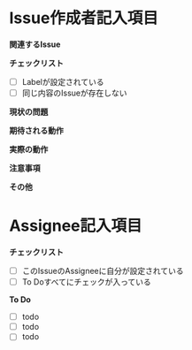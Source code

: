 <!-- 以下をわかる範囲で詳細に埋めてください。 -->
# Issue作成者記入項目
**関連するIssue**

**チェックリスト**
- [ ] Labelが設定されている
- [ ] 同じ内容のIssueが存在しない

**現状の問題**

**期待される動作**

**実際の動作**

**注意事項**

**その他**

<!-- タスクにとりかかる前に埋めてください。 -->
# Assignee記入項目

**チェックリスト**
- [ ] このIssueのAssigneeに自分が設定されている
- [ ] To Doすべてにチェックが入っている

**To Do**
- [ ] todo
- [ ] todo
- [ ] todo
